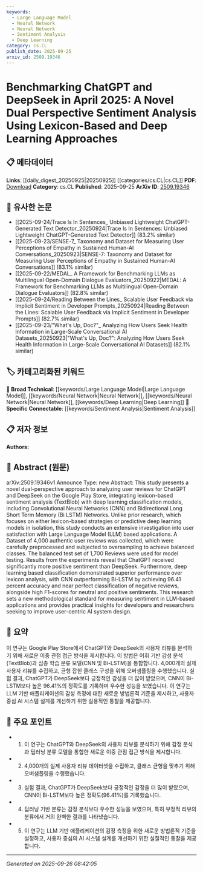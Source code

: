 ```yaml
---
keywords:
  - Large Language Model
  - Neural Network
  - Neural Network
  - Sentiment Analysis
  - Deep Learning
category: cs.CL
publish_date: 2025-09-25
arxiv_id: 2509.19346
---
```


<!-- KEYWORD_LINKING_METADATA:
{
  "processed_timestamp": "2025-09-26T08:42:05.461322",
  "vocabulary_version": "1.0",
  "selected_keywords": [
    "Large Language Model",
    "Neural Network",
    "Neural Network",
    "Sentiment Analysis",
    "Deep Learning"
  ],
  "rejected_keywords": [],
  "similarity_scores": {
    "Large Language Model": 0.85,
    "Neural Network": 0.8,
    "Sentiment Analysis": 0.78,
    "Deep Learning": 0.83
  },
  "extraction_method": "AI_prompt_based",
  "budget_applied": true,
  "candidates_json": {
    "candidates": [
      {
        "surface": "Large Language Model",
        "canonical": "Large Language Model",
        "aliases": [
          "LLM"
        ],
        "category": "broad_technical",
        "rationale": "Essential for linking to discussions about advanced AI models and their applications.",
        "novelty_score": 0.45,
        "connectivity_score": 0.92,
        "specificity_score": 0.68,
        "link_intent_score": 0.85
      },
      {
        "surface": "Convolutional Neural Networks",
        "canonical": "Neural Network",
        "aliases": [
          "CNN"
        ],
        "category": "broad_technical",
        "rationale": "Connects to foundational neural network architectures used in deep learning.",
        "novelty_score": 0.4,
        "connectivity_score": 0.88,
        "specificity_score": 0.7,
        "link_intent_score": 0.82
      },
      {
        "surface": "Bidirectional Long Short Term Memory Networks",
        "canonical": "Neural Network",
        "aliases": [
          "Bi-LSTM"
        ],
        "category": "broad_technical",
        "rationale": "Relevant for linking to discussions on sequence modeling and memory in neural networks.",
        "novelty_score": 0.5,
        "connectivity_score": 0.85,
        "specificity_score": 0.72,
        "link_intent_score": 0.8
      },
      {
        "surface": "Sentiment Analysis",
        "canonical": "Sentiment Analysis",
        "aliases": [],
        "category": "specific_connectable",
        "rationale": "Central to the paper's focus on evaluating user feedback.",
        "novelty_score": 0.55,
        "connectivity_score": 0.87,
        "specificity_score": 0.75,
        "link_intent_score": 0.78
      },
      {
        "surface": "Deep Learning Classification",
        "canonical": "Deep Learning",
        "aliases": [],
        "category": "broad_technical",
        "rationale": "Highlights the use of deep learning techniques in classification tasks.",
        "novelty_score": 0.48,
        "connectivity_score": 0.89,
        "specificity_score": 0.69,
        "link_intent_score": 0.83
      }
    ],
    "ban_list_suggestions": [
      "user reviews",
      "Google Play Store",
      "balanced classes"
    ]
  },
  "decisions": [
    {
      "candidate_surface": "Large Language Model",
      "resolved_canonical": "Large Language Model",
      "decision": "linked",
      "scores": {
        "novelty": 0.45,
        "connectivity": 0.92,
        "specificity": 0.68,
        "link_intent": 0.85
      }
    },
    {
      "candidate_surface": "Convolutional Neural Networks",
      "resolved_canonical": "Neural Network",
      "decision": "linked",
      "scores": {
        "novelty": 0.4,
        "connectivity": 0.88,
        "specificity": 0.7,
        "link_intent": 0.82
      }
    },
    {
      "candidate_surface": "Bidirectional Long Short Term Memory Networks",
      "resolved_canonical": "Neural Network",
      "decision": "linked",
      "scores": {
        "novelty": 0.5,
        "connectivity": 0.85,
        "specificity": 0.72,
        "link_intent": 0.8
      }
    },
    {
      "candidate_surface": "Sentiment Analysis",
      "resolved_canonical": "Sentiment Analysis",
      "decision": "linked",
      "scores": {
        "novelty": 0.55,
        "connectivity": 0.87,
        "specificity": 0.75,
        "link_intent": 0.78
      }
    },
    {
      "candidate_surface": "Deep Learning Classification",
      "resolved_canonical": "Deep Learning",
      "decision": "linked",
      "scores": {
        "novelty": 0.48,
        "connectivity": 0.89,
        "specificity": 0.69,
        "link_intent": 0.83
      }
    }
  ]
}
-->

# Benchmarking ChatGPT and DeepSeek in April 2025: A Novel Dual Perspective Sentiment Analysis Using Lexicon-Based and Deep Learning Approaches

## 📋 메타데이터

**Links**: [[daily_digest_20250925|20250925]] [[categories/cs.CL|cs.CL]]
**PDF**: [Download](https://arxiv.org/pdf/2509.19346.pdf)
**Category**: cs.CL
**Published**: 2025-09-25
**ArXiv ID**: [2509.19346](https://arxiv.org/abs/2509.19346)

## 🔗 유사한 논문
- [[2025-09-24/Trace Is In Sentences_ Unbiased Lightweight ChatGPT-Generated Text Detector_20250924|Trace Is In Sentences: Unbiased Lightweight ChatGPT-Generated Text Detector]] (83.2% similar)
- [[2025-09-23/SENSE-7_ Taxonomy and Dataset for Measuring User Perceptions of Empathy in Sustained Human-AI Conversations_20250923|SENSE-7: Taxonomy and Dataset for Measuring User Perceptions of Empathy in Sustained Human-AI Conversations]] (83.1% similar)
- [[2025-09-22/MEDAL_ A Framework for Benchmarking LLMs as Multilingual Open-Domain Dialogue Evaluators_20250922|MEDAL: A Framework for Benchmarking LLMs as Multilingual Open-Domain Dialogue Evaluators]] (82.8% similar)
- [[2025-09-24/Reading Between the Lines_ Scalable User Feedback via Implicit Sentiment in Developer Prompts_20250924|Reading Between the Lines: Scalable User Feedback via Implicit Sentiment in Developer Prompts]] (82.7% similar)
- [[2025-09-23/"What's Up, Doc?"_ Analyzing How Users Seek Health Information in Large-Scale Conversational AI Datasets_20250923|"What's Up, Doc?": Analyzing How Users Seek Health Information in Large-Scale Conversational AI Datasets]] (82.1% similar)

## 🏷️ 카테고리화된 키워드
**🧠 Broad Technical**: [[keywords/Large Language Model|Large Language Model]], [[keywords/Neural Network|Neural Network]], [[keywords/Neural Network|Neural Network]], [[keywords/Deep Learning|Deep Learning]]
**🔗 Specific Connectable**: [[keywords/Sentiment Analysis|Sentiment Analysis]]

## 📋 저자 정보

**Authors:** 

## 📄 Abstract (원문)

arXiv:2509.19346v1 Announce Type: new 
Abstract: This study presents a novel dual-perspective approach to analyzing user reviews for ChatGPT and DeepSeek on the Google Play Store, integrating lexicon-based sentiment analysis (TextBlob) with deep learning classification models, including Convolutional Neural Networks (CNN) and Bidirectional Long Short Term Memory (Bi LSTM) Networks. Unlike prior research, which focuses on either lexicon-based strategies or predictive deep learning models in isolation, this study conducts an extensive investigation into user satisfaction with Large Language Model (LLM) based applications. A Dataset of 4,000 authentic user reviews was collected, which were carefully preprocessed and subjected to oversampling to achieve balanced classes. The balanced test set of 1,700 Reviews were used for model testing. Results from the experiments reveal that ChatGPT received significantly more positive sentiment than DeepSeek. Furthermore, deep learning based classification demonstrated superior performance over lexicon analysis, with CNN outperforming Bi-LSTM by achieving 96.41 percent accuracy and near perfect classification of negative reviews, alongside high F1-scores for neutral and positive sentiments. This research sets a new methodological standard for measuring sentiment in LLM-based applications and provides practical insights for developers and researchers seeking to improve user-centric AI system design.

## 📝 요약

이 연구는 Google Play Store에서 ChatGPT와 DeepSeek의 사용자 리뷰를 분석하기 위해 새로운 이중 관점 접근 방식을 제시합니다. 이 방법은 어휘 기반 감성 분석(TextBlob)과 심층 학습 분류 모델(CNN 및 Bi-LSTM)을 통합합니다. 4,000개의 실제 사용자 리뷰를 수집하고, 균형 잡힌 클래스 구성을 위해 오버샘플링을 수행했습니다. 실험 결과, ChatGPT가 DeepSeek보다 긍정적인 감성을 더 많이 받았으며, CNN이 Bi-LSTM보다 높은 96.41%의 정확도를 기록하며 우수한 성능을 보였습니다. 이 연구는 LLM 기반 애플리케이션의 감성 측정에 대한 새로운 방법론적 기준을 제시하고, 사용자 중심 AI 시스템 설계를 개선하기 위한 실용적인 통찰을 제공합니다.

## 🎯 주요 포인트

- 1. 이 연구는 ChatGPT와 DeepSeek의 사용자 리뷰를 분석하기 위해 감정 분석과 딥러닝 분류 모델을 통합한 새로운 이중 관점 접근 방식을 제시합니다.
- 2. 4,000개의 실제 사용자 리뷰 데이터셋을 수집하고, 클래스 균형을 맞추기 위해 오버샘플링을 수행했습니다.
- 3. 실험 결과, ChatGPT가 DeepSeek보다 긍정적인 감정을 더 많이 받았으며, CNN이 Bi-LSTM보다 높은 정확도(96.41%)를 기록했습니다.
- 4. 딥러닝 기반 분류는 감정 분석보다 우수한 성능을 보였으며, 특히 부정적 리뷰의 분류에서 거의 완벽한 결과를 나타냈습니다.
- 5. 이 연구는 LLM 기반 애플리케이션의 감정 측정을 위한 새로운 방법론적 기준을 설정하고, 사용자 중심의 AI 시스템 설계를 개선하기 위한 실질적인 통찰을 제공합니다.


---

*Generated on 2025-09-26 08:42:05*
